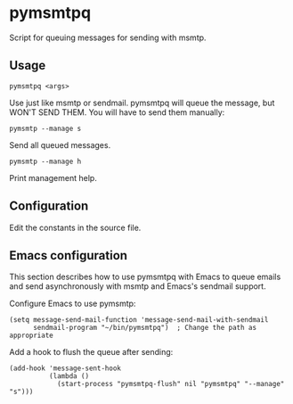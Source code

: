 pymsmtpq
========

Script for queuing messages for sending with msmtp.

Usage
-----

    pymsmtpq <args>

Use just like msmtp or sendmail.  pymsmtpq will queue the message, but WON'T
SEND THEM.  You will have to send them manually:

    pymsmtp --manage s

Send all queued messages.

    pymsmtp --manage h

Print management help.

Configuration
-------------

Edit the constants in the source file.

Emacs configuration
-------------------

This section describes how to use pymsmtpq with Emacs to queue emails and send
asynchronously with msmtp and Emacs's sendmail support.

Configure Emacs to use pymsmtp:

    (setq message-send-mail-function 'message-send-mail-with-sendmail
          sendmail-program "~/bin/pymsmtpq")  ; Change the path as appropriate

Add a hook to flush the queue after sending:

    (add-hook 'message-sent-hook
              (lambda ()
                (start-process "pymsmtpq-flush" nil "pymsmtpq" "--manage" "s")))
